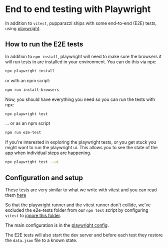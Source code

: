 # End to end testing with Playwright

In addition to `vitest`, pupparazzi ships with some end-to-end (E2E) tests, using [playwright](https://playwright.dev/).

## How to run the E2E tests

In addition to `npm install`, playwright will need to make sure the browsers it will run tests in are installed in your environment. You can do this via npx:
```sh
npx playwright install
```
or with an npm script:
```sh
npm run install-browsers
```

Now, you should have everything you need so you can run the tests with npx:
```sh
npx playwright test
```
... or as an npm script
```sh
npm run e2e-test
```
If you're interested in exploring the playwright tests, or you get stuck you
might want to run the playwright ui. This allows you to see the state of the app
when individual steps are happening.
```sh
npx playwright test --ui
```


##  Configuration and setup

These tests are very similar to what we write with vitest and you can read them [here](../e2e-tests/pupparazzi.spec.js)

So that the playwright runner and the vitest runner don't collide, we've excluded the e2e-tests folder from our `npm test` script by configuring `vitest` to [ignore this folder](../vitest.config.js).

The main configuration is in the [playwright config](../playwright.config.js).

The E2E tests will also start the dev server and before each test they restore the `data.json` file to a known state.
